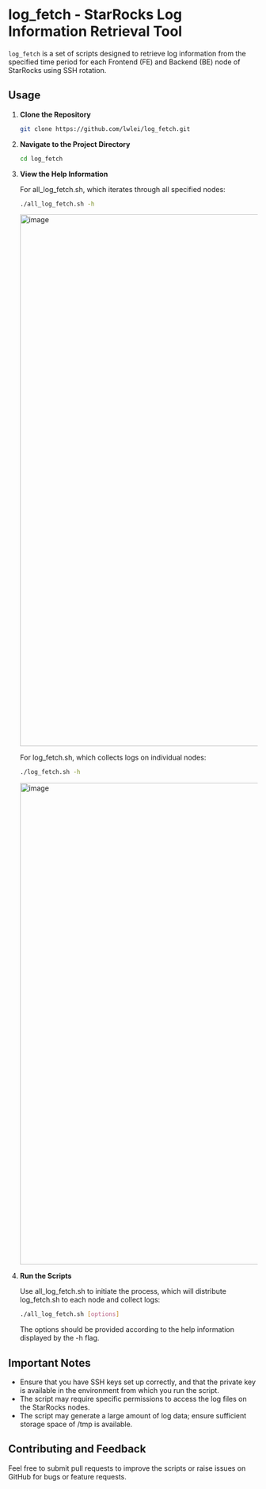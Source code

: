 # log_fetch - StarRocks Log Information Retrieval Tool

`log_fetch` is a set of scripts designed to retrieve log information from the specified time period for each Frontend (FE) and Backend (BE) node of StarRocks using SSH rotation.

## Usage

1. **Clone the Repository**

   ```bash
   git clone https://github.com/lwlei/log_fetch.git
   ```
   
3. **Navigate to the Project Directory**

   ```bash
   cd log_fetch
   ```
   
5. **View the Help Information**

   For all_log_fetch.sh, which iterates through all specified nodes:
   
   ```bash
   ./all_log_fetch.sh -h
   ```
   
   <img width="1072" alt="image" src="https://github.com/lwlei/log_fetch/assets/49778699/c222cddd-7b91-4d08-be49-f1d3eb213223">
   
   For log_fetch.sh, which collects logs on individual nodes:
   
   ```bash
   ./log_fetch.sh -h
   ```
    <img width="971" alt="image" src="https://github.com/lwlei/log_fetch/assets/49778699/c276d12e-256d-4035-adb6-1e85062f834d">
   
   
7. **Run the Scripts**
   
   Use all_log_fetch.sh to initiate the process, which will distribute log_fetch.sh to each node and collect logs:
   
   ```bash
   ./all_log_fetch.sh [options]
   ```
   
   The options should be provided according to the help information displayed by the -h flag.
   
## Important Notes

- Ensure that you have SSH keys set up correctly, and that the private key is available in the environment from which you run the script.
- The script may require specific permissions to access the log files on the StarRocks nodes.
- The script may generate a large amount of log data; ensure sufficient storage space of /tmp is available.

## Contributing and Feedback

Feel free to submit pull requests to improve the scripts or raise issues on GitHub for bugs or feature requests.
